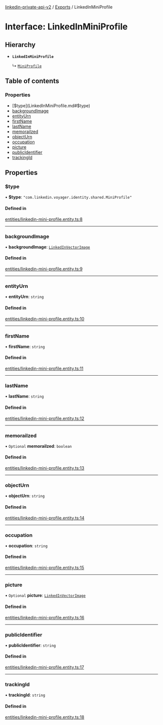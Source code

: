 [linkedin-private-api-v2](../README.md) / [Exports](../modules.md) / LinkedInMiniProfile

# Interface: LinkedInMiniProfile

## Hierarchy

- **`LinkedInMiniProfile`**

  ↳ [`MiniProfile`](MiniProfile.md)

## Table of contents

### Properties

- [$type](LinkedInMiniProfile.md#$type)
- [backgroundImage](LinkedInMiniProfile.md#backgroundimage)
- [entityUrn](LinkedInMiniProfile.md#entityurn)
- [firstName](LinkedInMiniProfile.md#firstname)
- [lastName](LinkedInMiniProfile.md#lastname)
- [memorailzed](LinkedInMiniProfile.md#memorailzed)
- [objectUrn](LinkedInMiniProfile.md#objecturn)
- [occupation](LinkedInMiniProfile.md#occupation)
- [picture](LinkedInMiniProfile.md#picture)
- [publicIdentifier](LinkedInMiniProfile.md#publicidentifier)
- [trackingId](LinkedInMiniProfile.md#trackingid)

## Properties

### $type

• **$type**: ``"com.linkedin.voyager.identity.shared.MiniProfile"``

#### Defined in

[entities/linkedin-mini-profile.entity.ts:8](https://github.com/akash-gupt/linkedin-private-api/blob/db337d2/src/entities/linkedin-mini-profile.entity.ts#L8)

___

### backgroundImage

• **backgroundImage**: [`LinkedInVectorImage`](LinkedInVectorImage.md)

#### Defined in

[entities/linkedin-mini-profile.entity.ts:9](https://github.com/akash-gupt/linkedin-private-api/blob/db337d2/src/entities/linkedin-mini-profile.entity.ts#L9)

___

### entityUrn

• **entityUrn**: `string`

#### Defined in

[entities/linkedin-mini-profile.entity.ts:10](https://github.com/akash-gupt/linkedin-private-api/blob/db337d2/src/entities/linkedin-mini-profile.entity.ts#L10)

___

### firstName

• **firstName**: `string`

#### Defined in

[entities/linkedin-mini-profile.entity.ts:11](https://github.com/akash-gupt/linkedin-private-api/blob/db337d2/src/entities/linkedin-mini-profile.entity.ts#L11)

___

### lastName

• **lastName**: `string`

#### Defined in

[entities/linkedin-mini-profile.entity.ts:12](https://github.com/akash-gupt/linkedin-private-api/blob/db337d2/src/entities/linkedin-mini-profile.entity.ts#L12)

___

### memorailzed

• `Optional` **memorailzed**: `boolean`

#### Defined in

[entities/linkedin-mini-profile.entity.ts:13](https://github.com/akash-gupt/linkedin-private-api/blob/db337d2/src/entities/linkedin-mini-profile.entity.ts#L13)

___

### objectUrn

• **objectUrn**: `string`

#### Defined in

[entities/linkedin-mini-profile.entity.ts:14](https://github.com/akash-gupt/linkedin-private-api/blob/db337d2/src/entities/linkedin-mini-profile.entity.ts#L14)

___

### occupation

• **occupation**: `string`

#### Defined in

[entities/linkedin-mini-profile.entity.ts:15](https://github.com/akash-gupt/linkedin-private-api/blob/db337d2/src/entities/linkedin-mini-profile.entity.ts#L15)

___

### picture

• `Optional` **picture**: [`LinkedInVectorImage`](LinkedInVectorImage.md)

#### Defined in

[entities/linkedin-mini-profile.entity.ts:16](https://github.com/akash-gupt/linkedin-private-api/blob/db337d2/src/entities/linkedin-mini-profile.entity.ts#L16)

___

### publicIdentifier

• **publicIdentifier**: `string`

#### Defined in

[entities/linkedin-mini-profile.entity.ts:17](https://github.com/akash-gupt/linkedin-private-api/blob/db337d2/src/entities/linkedin-mini-profile.entity.ts#L17)

___

### trackingId

• **trackingId**: `string`

#### Defined in

[entities/linkedin-mini-profile.entity.ts:18](https://github.com/akash-gupt/linkedin-private-api/blob/db337d2/src/entities/linkedin-mini-profile.entity.ts#L18)
